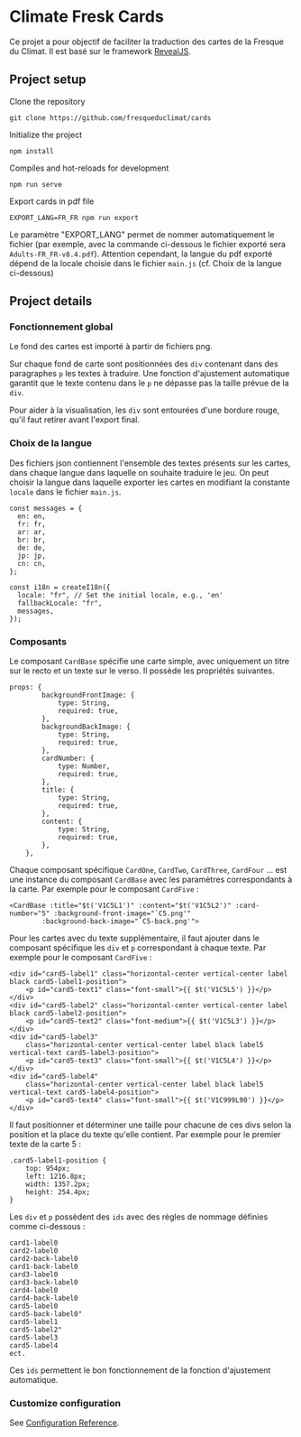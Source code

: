 # Climate Fresk Cards

Ce projet a pour objectif de faciliter la traduction des cartes de la Fresque du Climat.
Il est basé sur le framework [RevealJS](https://revealjs.com/).

## Project setup

Clone the repository
```
git clone https://github.com/fresqueduclimat/cards
```

Initialize the project

```
npm install
```

Compiles and hot-reloads for development

```
npm run serve
```

Export cards in pdf file

```
EXPORT_LANG=FR_FR npm run export
```
Le paramètre "EXPORT_LANG" permet de nommer automatiquement le fichier (par exemple, avec la commande ci-dessous le fichier exporté sera `Adults-FR_FR-v8.4.pdf`). Attention cependant, la langue du pdf exporté dépend de la locale choisie dans le fichier `main.js` (cf. Choix de la langue ci-dessous)

## Project details

### Fonctionnement global

Le fond des cartes est importé à partir de fichiers png.

Sur chaque fond de carte sont positionnées des `div` contenant dans des paragraphes `p` les textes à traduire.
Une fonction d'ajustement automatique garantit que le texte contenu dans le `p` ne dépasse pas la taille prévue de la `div`.

Pour aider à la visualisation, les `div` sont entourées d'une bordure rouge, qu'il faut retirer avant l'export final.

### Choix de la langue

Des fichiers json contiennent l'ensemble des textes présents sur les cartes, dans chaque langue dans laquelle on souhaite traduire le jeu. On peut choisir la langue dans laquelle exporter les cartes en modifiant la constante `locale` dans le fichier `main.js`.
```
const messages = {
  en: en,
  fr: fr,
  ar: ar,
  br: br,
  de: de,
  jp: jp,
  cn: cn,
};

const i18n = createI18n({
  locale: "fr", // Set the initial locale, e.g., 'en'
  fallbackLocale: "fr",
  messages,
});
```

### Composants

Le composant `CardBase` spécifie une carte simple, avec uniquement un titre sur le recto et un texte sur le verso. Il possède les propriétés suivantes.
```
props: {
        backgroundFrontImage: {
            type: String,
            required: true,
        },
        backgroundBackImage: {
            type: String,
            required: true,
        },
        cardNumber: {
            type: Number,
            required: true,
        },
        title: {
            type: String,
            required: true,
        },
        content: {
            type: String,
            required: true,
        },
    },
```
Chaque composant spécifique `CardOne`, `CardTwo`, `CardThree`, `CardFour` ... est une instance du composant `CardBase` avec les paramètres correspondants à la carte.
Par exemple pour le composant `CardFive` :

```
<CardBase :title="$t('V1C5L1')" :content="$t('V1C5L2')" :card-number="5" :background-front-image="`C5.png'"
        :background-back-image="`C5-back.png'">
```
Pour les cartes avec du texte supplémentaire, il faut ajouter dans le composant spécifique les `div` et `p` correspondant à chaque texte.
Par exemple pour le composant `CardFive` :

```
<div id="card5-label1" class="horizontal-center vertical-center label black card5-label1-position">
    <p id="card5-text1" class="font-small">{{ $t('V1C5L5') }}</p>
</div>
<div id="card5-label2" class="horizontal-center vertical-center label black card5-label2-position">
    <p id="card5-text2" class="font-medium">{{ $t('V1C5L3') }}</p>
</div>
<div id="card5-label3"
    class="horizontal-center vertical-center label black label5 vertical-text card5-label3-position">
    <p id="card5-text3" class="font-small">{{ $t('V1C5L4') }}</p>
</div>
<div id="card5-label4"
    class="horizontal-center vertical-center label black label5 vertical-text card5-label4-position">
    <p id="card5-text4" class="font-small">{{ $t('V1C999L90') }}</p>
</div>
```


Il faut positionner et déterminer une taille pour chacune de ces divs selon la position et la place du texte qu'elle contient.
Par exemple pour le premier texte de la carte 5 :
```
.card5-label1-position {
    top: 954px;
    left: 1216.8px;
    width: 1357.2px;
    height: 254.4px;
}
```

Les `div` et `p` possèdent des `ids` avec des règles de nommage définies comme ci-dessous :
```
card1-label0
card2-label0
card2-back-label0
card1-back-label0
card3-label0
card3-back-label0
card4-label0
card4-back-label0
card5-label0
card5-back-label0"
card5-label1
card5-label2"
card5-label3
card5-label4
ect.
```
Ces `ids` permettent le bon fonctionnement de la fonction d'ajustement automatique.


### Customize configuration

See [Configuration Reference](https://cli.vuejs.org/config/).
